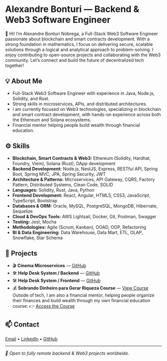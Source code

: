 # Alexandre Bonturi — Backend & Web3 Software Engineer

👋 Hi! I’m Alexandre Bonturi Nóbrega, a Full-Stack Web3 Software Engineer passionate about blockchain and smart contracts development. With a strong foundation in mathematics, I focus on delivering secure, scalable solutions through a logical and analytical approach to problem-solving. I enjoy contributing to open-source projects and collaborating with the Web3 community. Let’s connect and build the future of decentralized tech together!


## 💡 About Me
- Full-Stack Web3 Software Engineer with experience in Java, Node.js, Solidity, and Rust.
- Strong skills in microservices, APIs, and distributed architectures.
- I am currently focused on Web3 technologies, specializing in blockchain and smart contract development, with hands-on experience across both the Ethereum and Solana ecosystems.
- Financial mentor helping people build wealth through financial education.

## ⚙️ Skills
- **Blockchain, Smart Contracts & Web3:** Ethereum (Solidity, Hardhat, Foundry, Viem), Solana (Rust), DApp development  
- **Backend Development:** Node.js, NestJS, Express, RESTful API, Spring Boot, Spring MVC, JPA, Spring Security, JWT  
- **Architecture & Patterns:** Microservices, API Gateway, CQRS, Factory Pattern, Distributed Systems, Clean Code, SOLID
- **Languages:** Solidity, Rust, Java, Python
- **Frontend Development:** React, Angular, HTML5, CSS3, JavaScript, TypeScript, Bootstrap
- **Databases & ORM:** Oracle, MySQL, PostgreSQL, MongoDB, Hibernate, Sequelize
- **Cloud & DevOps Tools:** AWS Lightsail, Docker, Git, Postman, Swagger 
- **Testing:** Jest, Mocha
- **Methodologies:** Agile (Scrum, Kanban), OOAD, OOP, Refactoring
- **BI & Data Engineering:** Data Warehouse, Data Mart, ETL, OLAP, Snowflake, Star Schema

## 🚀 Projects
- 🎬 **Cinema Microservices** — [GitHub](https://github.com/abnobrega/cinema-microservices-architecture)
- 🛠️ **Help Desk System / Backend** — [GitHub](https://github.com/abnobrega/helpdesk-backend)
- 🛠️ **Help Desk System / Frontend** — [GitHub](https://github.com/abnobrega/helpdesk-frontend)
- 💰 **Sobrando Dinheiro para Gerar Riqueza Course** — [View Course](https://go.hotmart.com/O28103354B)
Outside of tech, I am also a financial mentor, helping people organize their finances and build wealth through my own financial education course:
👉 [Access the Course](https://go.hotmart.com/O28103354B)


## 📫 Contact
[Email](mailto:abonturi@gmail.com) • [LinkedIn](https://www.linkedin.com/in/alexandrebonturinobrega) • [GitHub](https://github.com/abnobrega)

---

*🚀 Open to fully remote backend & Web3 projects worldwide.*
